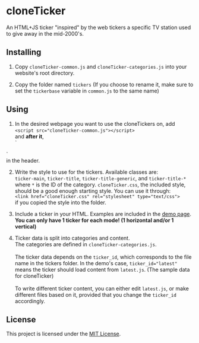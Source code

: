 cloneTicker
=
An HTML+JS ticker "inspired" by the web tickers a specific TV station used to give away in the mid-2000's.

Installing
-
1. Copy `cloneTicker-common.js` and `cloneTicker-categories.js` into your website's root directory.

2. Copy the folder named `tickers` (If you choose to rename it, make sure to set the `tickerbase` variable in `common.js` to the same name)

Using
-
1. In the desired webpage you want to use the cloneTickers on, add <br>`<script src="cloneTicker-common.js"></script>`<br>and **after it**,<br>`
<script src="cloneTicker-categories.js"></script>`<br>in the header.

2. Write the style to use for the tickers. Available classes are:<br>`ticker-main`, `ticker-title`, `ticker-title-generic`, and `ticker-title-*`<br>where `*` is the ID of the category. `cloneTicker.css`, the included style, should be a good enough starting style. You can use it through:<br>`<link href="cloneTicker.css" rel="stylesheet" type="text/css">`<br>if you copied the style into the folder.

3. Include a ticker in your HTML. Examples are included in the [demo page](http://zoomten.github.io/cloneticker/demo.html). **You can only have 1 ticker for each mode! (1 horizontal and/or 1 vertical)**

4. Ticker data is split into categories and content.<br> The categories are defined in `cloneTicker-categories.js`.<br><br>The ticker data depends on the `ticker_id`, which corresponds to the file name in the tickers folder. In the demo's case, `ticker_id="latest"` means the ticker should load content from `latest.js`. (The sample data for cloneTicker)<br><br>To write different ticker content, you can either edit `latest.js`, or make different files based on it, provided that you change the `ticker_id` accordingly.

License
-
This project is licensed under the [MIT License](LICENSE).